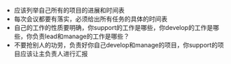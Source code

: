 * 应该列举自己所有的项目的进展和时间表
* 每次会议都要有落实，必须给出所有任务的具体的时间表
* 自己的工作的性质要明确，你support的工作是哪些，你develop的工作是哪些，你负责lead和manage的工作是哪些？
* 不要抢别人的功劳，负责好你自己develop和manage的项目，你support的项目应该让主负责人进行汇报
